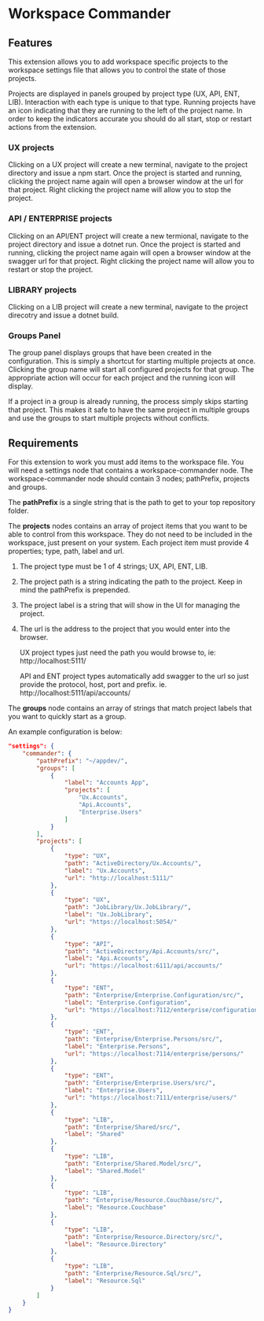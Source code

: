 # Workspace Commander

## Features

This extension allows you to add workspace specific projects to the workspace settings file that allows you to control the state of those projects.

Projects are displayed in panels grouped by project type (UX, API, ENT, LIB). Interaction with each type is unique to that type. Running projects have an icon indicating that they are running to the left of the project name. In order to keep the indicators accurate you should do all start, stop or restart actions from the extension.

### UX projects

Clicking on a UX project will create a new terminal, navigate to the project directory and issue a npm start. Once the project is started and running, clicking the project name again will open a browser window at the url for that project. Right clicking the project name will allow you to stop the project.

### API / ENTERPRISE projects

Clicking on an API/ENT project will create a new termional, navigate to the project directory and issue a dotnet run. Once the project is started and running, clicking the project name again will open a browser window at the swagger url for that project. Right clicking the project name will allow you to restart or stop the project.

### LIBRARY projects

Clicking on a LIB project will create a new terminal, navigate to the project direcotry and issue a dotnet build.

### Groups Panel

The group panel displays groups that have been created in the configuration. This is simply a shortcut for starting multiple projects at once. Clicking the group name will start all configured projects for that group. The appropriate action will occur for each project and the running icon will display.

If a project in a group is already running, the process simply skips starting that project. This makes it safe to have the same project in multiple groups and use the groups to start multiple projects without conflicts.


## Requirements

For this extension to work you must add items to the workspace file. You will need a settings node that contains a workspace-commander node. The workspace-commander node should contain 3 nodes; pathPrefix, projects and groups.

The __pathPrefix__ is a single string that is the path to get to your top repository folder.

The __projects__ nodes contains an array of project items that you want to be able to control from this workspace. They do not need to be included in the workspace, just present on your system. Each project item must provide 4 properties; type, path, label and url.

1. The project type must be 1 of 4 strings; UX, API, ENT, LIB.
2. The project path is a string indicating the path to the project. Keep in mind the pathPrefix is prepended.
3. The project label is a string that will show in the UI for managing the project.
4. The url is the address to the project that you would enter into the browser.

    UX project types just need the path you would browse to, ie: http://localhost:5111/

    API and ENT project types automatically add swagger to the url so just provide the protocol, host, port and prefix. ie. http://localhost:5111/api/accounts/

The __groups__ node contains an array of strings that match project labels that you want to quickly start as a group.

An example configuration is below:

```json
"settings": {
	"commander": {
		"pathPrefix": "~/appdev/",
		"groups": [
			{
				"label": "Accounts App",
				"projects": [
					"Ux.Accounts",
					"Api.Accounts",
					"Enterprise.Users"
				]
			}
		],
		"projects": [
			{
				"type": "UX",
				"path": "ActiveDirectory/Ux.Accounts/",
				"label": "Ux.Accounts",
				"url": "http://localhost:5111/"
			},
			{
				"type": "UX",
				"path": "JobLibrary/Ux.JobLibrary/",
				"label": "Ux.JobLibrary",
				"url": "https://localhost:5054/"
			},
			{
				"type": "API",
				"path": "ActiveDirectory/Api.Accounts/src/",
				"label": "Api.Accounts",
				"url": "https://localhost:6111/api/accounts/"
			},
			{
				"type": "ENT",
				"path": "Enterprise/Enterprise.Configuration/src/",
				"label": "Enterprise.Configuration",
				"url": "https://localhost:7112/enterprise/configuration/"
			},
			{
				"type": "ENT",
				"path": "Enterprise/Enterprise.Persons/src/",
				"label": "Enterprise.Persons",
				"url": "https://localhost:7114/enterprise/persons/"
			},
			{
				"type": "ENT",
				"path": "Enterprise/Enterprise.Users/src/",
				"label": "Enterprise.Users",
				"url": "https://localhost:7111/enterprise/users/"
			},
			{
				"type": "LIB",
				"path": "Enterprise/Shared/src/",
				"label": "Shared"
			},
			{
				"type": "LIB",
				"path": "Enterprise/Shared.Model/src/",
				"label": "Shared.Model"
			},
			{
				"type": "LIB",
				"path": "Enterprise/Resource.Couchbase/src/",
				"label": "Resource.Couchbase"
			},
			{
				"type": "LIB",
				"path": "Enterprise/Resource.Directory/src/",
				"label": "Resource.Directory"
			},
			{
				"type": "LIB",
				"path": "Enterprise/Resource.Sql/src/",
				"label": "Resource.Sql"
			}
		]
	}
}
```